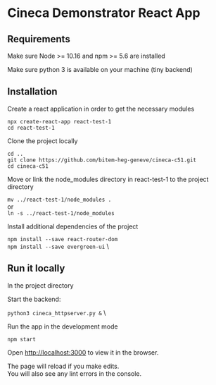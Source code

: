 # Cineca Demonstrator React App

## Requirements

Make sure Node >= 10.16 and npm >= 5.6 are installed

Make sure python 3 is available on your machine (tiny backend)

## Installation

Create a react application in order to get the necessary modules

`npx create-react-app react-test-1` \
`cd react-test-1`

Clone the project locally

`cd ..`  \
`git clone https://github.com/bitem-heg-geneve/cineca-c51.git` \
`cd cineca-c51`

Move or link the node_modules directory in react-test-1 to the project directory

`mv ../react-test-1/node_modules .` \
or \
`ln -s ../react-test-1/node_modules`

Install additional dependencies of the project

`npm install --save react-router-dom` \
`npm install --save evergreen-ui` \

## Run it locally

In the project directory

Start the backend:

`python3 cineca_httpserver.py &` \

Run the app in the development mode

`npm start`

Open [http://localhost:3000](http://localhost:3000) to view it in the browser.

The page will reload if you make edits.\
You will also see any lint errors in the console.


